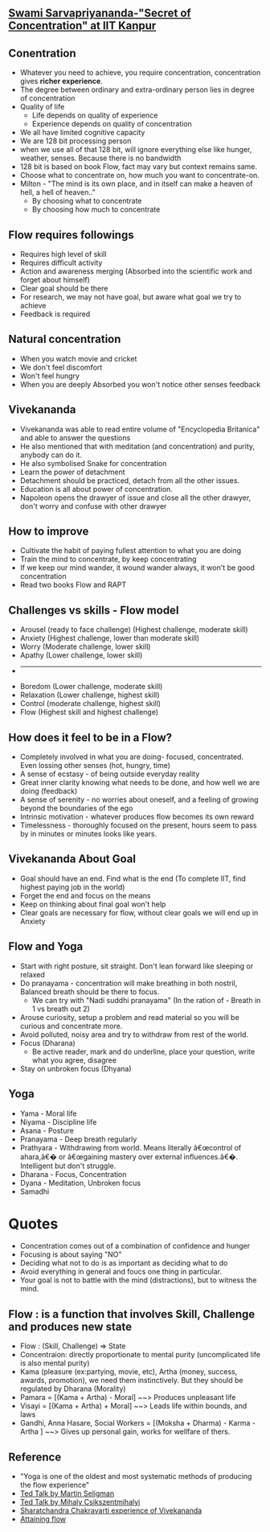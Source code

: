 ## [Swami Sarvapriyananda-"Secret of Concentration" at IIT Kanpur](https://www.youtube.com/watch?v=BGswR0tMqCM)

## Conentration
* Whatever you need to achieve, you require concentration, concentration gives **richer experience**.
* The degree between ordinary and extra-ordinary person lies in degree of concentration
* Quality of life
  * Life depends on quality of experience
  * Experience depends on quality  of concentration
* We all have limited cognitive capacity
* We are 128 bit processing person
* when we use all of that 128 bit, will ignore everything else like hunger, weather, senses. Because there is no bandwidth
* 128 bit is based on book Flow, fact may vary but context remains same.
* Choose what to concentrate on, how much you want to concentrate-on.
* Milton - "The mind is its own place, and in itself can make a heaven of hell, a hell of heaven.."
  * By choosing what to concentrate
  * By choosing how much to concentrate

## Flow requires followings
 * Requires high level of skill
 * Requires difficult activity
 * Action and awareness merging (Absorbed into the scientific work and forget about himself)
 * Clear goal should be there
 * For research, we may not have goal, but aware what goal we try to achieve
 * Feedback is required

## Natural concentration
* When you watch movie and cricket
 * We don't feel discomfort
 * Won't feel hungry
 * When you are deeply Absorbed you won't notice other senses feedback

## Vivekananda
 * Vivekananda was able to read entire volume of "Encyclopedia Britanica" and able to answer the questions
 * He also mentioned that with meditation (and concentration) and purity, anybody can do it.
 * He also symbolised Snake for concentration
 * Learn the power of detachment
 * Detachment should be practiced, detach from all the other issues.
 * Education is all about power of concentration.
* Napoleon opens the drawyer of issue and close all the other drawyer, don't worry and confuse with other drawyer

## How to improve
 * Cultivate the habit of paying fullest attention to what you are doing
 * Train the mind to concentrate, by keep concentrating
 * If we keep our mind wander, it wound wander always, it won't be good concentration
 * Read two books Flow and RAPT

## Challenges vs skills - Flow model
* Arousel (ready to face challenge) (Highest challenge, moderate skill)
* Anxiety (Highest challenge, lower than moderate skill)
* Worry (Moderate challenge, lower skill)
* Apathy (Lower challenge, lower skill)
* ---
* Boredom  (Lower challenge, moderate skill)
* Relaxation (Lower challenge, highest skill)
* Control (moderate challenge, highest skill)
* Flow (Highest skill and highest challenge)

## How does it feel to be in a Flow?
 * Completely involved in what you are doing- focused, concentrated. Even lossing other senses (hot, hungry, time)
 * A sense of ecstasy - of being outside everyday reality
 * Great inner clarity knowing what needs to be done, and how well we are doing (feedback)
 * A sense of serenity - no worries about oneself, and a feeling of growing beyond the boundaries of the  ego
 * Intrinsic motivation - whatever produces flow becomes its own reward
 * Timelessness - thoroughly focused on the present, hours seem to pass by in minutes or minutes looks like years.


## Vivekananda About Goal
* Goal should have an end. Find what is the end (To complete IIT, find highest paying job in the world)
* Forget the end and focus on the means
* Keep on thinking about final goal won't help
* Clear goals are necessary for flow, without clear goals we will end up in Anxiety 

## Flow and Yoga
* Start with  right posture, sit straight. Don't lean forward like sleeping or relaxed
* Do pranayama - concentration will make breathing in both nostril, Balanced breath should be there to focus.
  * We can try with "Nadi suddhi pranayama" (In the ration of - Breath in 1 vs breath out 2)
* Arouse curiosity, setup a problem and read material so you will be curious and concentrate more.
* Avoid polluted, noisy area and try to withdraw from rest of the world.
* Focus (Dharana)
  * Be active reader, mark and do underline, place your question, write what you agree, disagree
* Stay on unbroken focus (Dhyana)

## Yoga
* Yama - Moral life
* Niyama - Discipline life
* Asana - Posture
* Pranayama - Deep breath regularly
* Prathyara - Withdrawing from world. Means literally â€œcontrol of ahara,â€� or â€œgaining mastery over external influences.â€�. Intelligent but don't struggle.
* Dharana - Focus, Concentration
* Dyana - Meditation, Unbroken focus
* Samadhi


# Quotes
* Concentration comes out of a combination of confidence and hunger
* Focusing is about saying "NO"
* Deciding what not to do is as important as deciding what to do
* Avoid everything in general and foucs one thing in particular.
* Your goal is not to battle with the mind (distractions), but to witness the mind.


## Flow : is a function that involves Skill, Challenge and produces new state
* Flow : (Skill, Challenge) => State 
* Concentraion: directly proportionate to mental purity (uncomplicated life is also mental purity)
* Kama (pleasure (ex:partying, movie, etc), Artha (money, success, awards, promotion), we need them instinctively. But they should be regulated by Dharana (Morality)
* Pamara = [(Kama + Artha) - Moral] ~~> Produces unpleasant life
* Visayi = [(Kama + Artha) + Moral] ~~> Leads life within bounds, and laws
* Gandhi, Anna Hasare, Social Workers = [(Moksha + Dharma) - Karma - Artha ] ~~> Gives up personal gain, works for wellfare of thers.

## Reference
* "Yoga is one of the oldest and most systematic methods of producing the flow experience"
* [Ted Talk by Martin Seligman](http://www.ted.com/talks/martin_seligman_on_the_state_of_psychology?language=en#t-9177)
* [Ted Talk by Mihaly Csikszentmihalyi](http://www.ted.com/talks/mihaly_csikszentmihalyi_on_flow?language=enï»¿)
* [Sharatchandra Chakravarti experience of Vivekananda](http://www.swamivivekanandaquotes.org/2014/05/swami-vivekanandas-reading-speed-and-memory-power.html)
* [Attaining flow](https://images.google.com/?q=attaining+flow)
